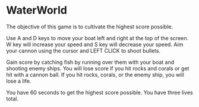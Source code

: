 # WaterWorld
The objective of this game is to cultivate the highest score possible. 

Use A and D keys to move your boat left and right at the top of the screen. W key will increase your speed and S key will decrease your speed. 
Aim your cannon using the cursor and LEFT CLICK to shoot bullets. 

Gain score by catching fish by running over them with your boat and shooting enemy ships. You will lose score if you hit rocks and corals or 
get hit with a cannon ball. If you hit rocks, corals, or the enemy ship, you will lose a life. 

You have 60 seconds to get the highest score possible. You have three lives total. 
